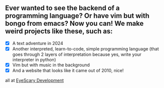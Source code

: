 ## Ever wanted to see the backend of a programming language? Or have vim but with bongo from emacs? Now you can! We make weird projects like these, such as:

- [x] A text adventure in 2024  
- [x] Another interpreted, learn-to-code, simple programming language (that goes through 2 layers of interpretation because yes, write your interpreter in python)  
- [x] Vim but with music in the background
- [x] And a website that looks like it came out of 2010, nice!  

all at [EyeScary Development](https://eyescary.is-a.dev)
